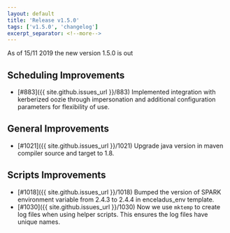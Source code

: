 ```yaml
---
layout: default
title: 'Release v1.5.0'
tags: ['v1.5.0', 'changelog']
excerpt_separator: <!--more-->
---
```

As of 15/11 2019 the new version 1.5.0 is out
<!--more-->

## Scheduling Improvements
- [#883]({{ site.github.issues_url }}/883) Implemented integration with kerberized oozie through impersonation and additional configuration parameters for flexibility of use.

## General Improvements
- [#1021]({{ site.github.issues_url }}/1021) Upgrade java version in maven compiler source and target to 1.8.

## Scripts Improvements
- [#1018]({{ site.github.issues_url }}/1018) Bumped the version of SPARK environment variable from 2.4.3 to 2.4.4 in enceladus_env template.
- [#1030]({{ site.github.issues_url }}/1030) Now we use `mktemp` to create log files when using helper scripts. This ensures the log files have unique names.
